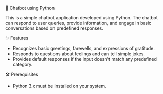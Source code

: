 🤖 Chatbot using Python

This is a simple chatbot application developed using Python. The chatbot can respond to user queries, provide information, and engage in basic conversations based on predefined responses.

✨ Features
-  Recognizes basic greetings, farewells, and expressions of gratitude.
-  Responds to questions about feelings and can tell simple jokes.
-  Provides default responses if the input doesn't match any predefined category.

🛠️ Prerequisites
- Python 3.x must be installed on your system.
